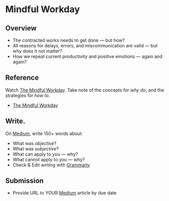 # Mindful Workday

## Overview
* The contracted works needs to get done — but how? 
* All reasons for delays, errors, and miscommunication are valid — but why does it not matter? 
* How we repeat current productivity and positive emotions — again and again? 

## Reference
Watch [The Mindful Workday](https://www.linkedin.com/learning/the-mindful-workday/the-mindful-workday-introduction?u=41913900). Take note of the concepts for _why do_, and the strategies for _how to_.

* [The Mindful Workday](https://www.linkedin.com/learning/the-mindful-workday/the-mindful-workday-introduction?u=41913900)

## Write. 
On [Medium](https://medium.com), write 150+ words about: 

* What was _objective_?
* What was _subjective_?
* What can apply to you — why? 
* What cannot apply to you — why?
* Check & Edit writing with [Grammarly](https://app.grammarly.com/)

## Submission
* Provide URL to YOUR [Medium](https://medium.com) article by due date